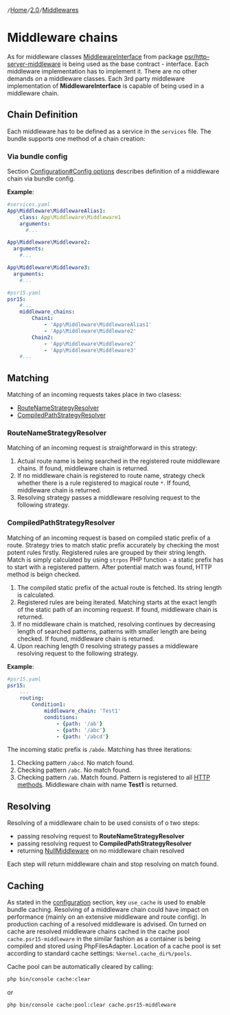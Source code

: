 `/`[Home](/psr15-symfony-bundle)`/`[2.0](/psr15-symfony-bundle/docs/2.0)`/`[Middlewares](/psr15-symfony-bundle/docs/2.0/03-middlewares.html)

# Middleware chains
As for middleware classes [MiddlewareInterface](https://github.com/php-fig/http-server-middleware/blob/master/src/MiddlewareInterface.php) from package [psr/http-server-middleware](https://github.com/php-fig/http-server-middleware) is being 
used as the base contract - interface. Each middleware implementation has to implement it. There are no other demands on a middleware classes.
Each 3rd party middleware implementation of **MiddlewareInterface** is capable of being used in a middleware chain.
## Chain Definition
Each middleware has to be defined as a service in the `services` file.
The bundle supports one method of a chain creation:
### Via bundle config
Section [Configuration#Config options](02-configuration.md#config-options)
describes definition of a middleware chain via bundle config.

**Example**:
```yaml
#services.yaml
App\Middleware\MiddlewareAlias1:
    class: App\Middleware\Middleware1
    arguments:
      #...

App\Middleware\Middleware2:
  arguments:
    #...

App\Middleware\Middleware3:
  arguments:
    #...

#psr15.yaml
psr15:
    #...
    middleware_chains:
        Chain1:
            - 'App\Middleware\MiddlewareAlias1'
            - 'App\Middleware\Middleware2'
        Chain2:
            - 'App\Middleware\Middleware2'
            - 'App\Middleware\Middleware3'
    #...
```
## Matching
Matching of an incoming requests takes place in two clasess:
* [RouteNameStrategyResolver](https://github.com/profesia/psr15-symfony-bundle/blob/v2.0.0/src/Resolver/Strategy/RouteNameResolver.php)
* [CompiledPathStrategyResolver](https://github.com/profesia/psr15-symfony-bundle/blob/v2.0.0/src/Resolver/Strategy/CompiledPathResolver.php)
### RouteNameStrategyResolver
Matching of an incoming request is straightforward in this strategy:
1. Actual route name is being searched in the registered route middleware chains.
   If found, middleware chain is returned.
2. If no middleware chain is registered to route name,
   strategy check whether there is a rule registered to magical route `*`.
   If found, middleware chain is returned.
3. Resolving strategy passes a middleware resolving request to the following strategy.
### CompiledPathStrategyResolver
Matching of an incoming request is based on compiled static prefix of a route.
Strategy tries to match static prefix accurately by checking the most potent rules firstly.
Registered rules are grouped by their string length.
Match is simply calculated by using `strpos` PHP function -
a static prefix has to start with a registered pattern.
After potential match was found, HTTP method is beign checked.

1. The compiled static prefix of the actual route is fetched.
   Its string length is calculated.
2. Registered rules are being iterated.
   Matching starts at the exact length of the static path of an incoming request.
   If found, middleware chain is returned.
3. If no middleware chain is matched,
   resolving continues by decreasing length of searched patterns,
   patterns with smaller length are being checked.
   If found, middleware chain is returned.
4. Upon reaching length 0 resolving strategy passes a middleware resolving request to the following strategy.

**Example**:
```yaml
#psr15.yaml
psr15:
    ...
    routing:
        Condition1:
            middleware_chain: 'Test1'
            conditions:
                - {path: '/ab'}
                - {path: '/abc'}
                - {path: '/abcd'}
```
The incoming static prefix is `/abde`. Matching has three iterations:
1. Checking pattern `/abcd`. No match found.
2. Checking pattern `/abc`. No match found.
3. Checking pattern `/ab`. Match found.
   Pattern is registered to all [HTTP methods](02-configuration.md#path).
   Middleware chain with name **Test1** is returned.
## Resolving
Resolving of a middleware chain to be used consists of o two steps:
* passing resolving request to **RouteNameStrategyResolver**
* passing resolving request to **CompiledPathStrategyResolver**
* returning [NullMiddleware](https://github.com/profesia/psr15-symfony-bundle/blob/v2.0.0/src/Middleware/NullMiddleware.php) on no middleware chain resolved

Each step will return middleware chain and stop resolving on match found.
## Caching
As stated in the [configuration](02-configuration.md#config-options) section,
key `use_cache` is used to enable bundle caching.
Resolving of a middleware chain could have impact on performance (mainly on an extensive middleware and route config).
In production caching of a resolved middleware is advised.
On turned on cache are resolved middleware chains cached in the cache pool `cache.psr15-middleware`
in the similar fashion as a container is being compiled and stored using PhpFilesAdapter.
Location of a cache pool is set according to standard cache settings: `%kernel.cache_dir%/pools`.

Cache pool can be automatically cleared by calling:
```bash
php bin/console cache:clear
```
or
```bash
php bin/console cache:pool:clear cache.psr15-middleware
```
